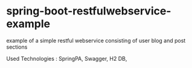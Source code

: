 # spring-boot-restfulwebservice-example

example of a simple restful webservice consisting of user blog and post sections

Used Technologies : 
SpringPA, Swagger, H2 DB, 
